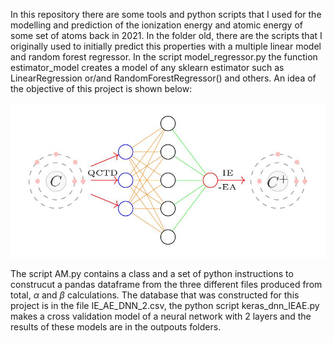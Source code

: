 In this repository there are some tools and python scripts that I used for the modelling and prediction of the ionization energy and atomic energy of some set of atoms back in 2021. In the folder old, there are the scripts that I originally used to initially predict this properties with a multiple linear model and random forest regressor. In the script model_regressor.py the function estimator_model creates a model of any sklearn estimator such as LinearRegression or/and RandomForestRegressor() and others. An idea of the objective of this project is shown below:


![alt text](pictures/DNN_DIAGRAM_.jpg?raw=true) 

The script AM.py contains a class and a set of python instructions to construcut a pandas dataframe from the three different files produced from total, $\alpha$ and $\beta$ calculations. 
The database that was constructed for this project is in the file IE_AE_DNN_2.csv, the python script keras_dnn_IEAE.py makes a cross validation model of a neural network with 2 layers and the results of these models are in the outpouts folders.
